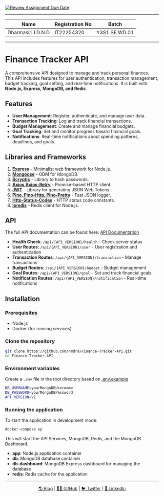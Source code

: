 [![Review Assignment Due Date](https://classroom.github.com/assets/deadline-readme-button-22041afd0340ce965d47ae6ef1cefeee28c7c493a6346c4f15d667ab976d596c.svg)](https://classroom.github.com/a/xIbq4TFL)

--- 
| Name                | Registration No | Batch            |
|---------------------|-----------------|------------------|
| Dharmasiri I.D.N.D  | IT22254320      | Y3S1.SE.WD.01    |

--- 

# Finance Tracker API

A comprehensive API designed to manage and track personal finances. This API includes features for user authentication, transaction management, budget tracking, goal setting, and real-time notifications. It is built with **Node.js, Express, MongoDB, and Redis**.

## Features

- **User Management**: Register, authenticate, and manage user data.
- **Transaction Tracking**: Log and track financial transactions.
- **Budget Management**: Create and manage financial budgets.
- **Goal Tracking**: Set and monitor progress toward financial goals.
- **Notifications**: Real-time notifications about spending patterns, deadlines, and goals.

## Libraries and Frameworks

1. **[Express](https://expressjs.com/)** - Minimalist web framework for Node.js.
2. **[Mongoose](https://mongoosejs.com/)** - ODM for MongoDB.
3. **[Bcryptjs](https://www.npmjs.com/package/bcryptjs)** - Library to hash passwords.
4. **[Axios](https://axios-http.com/)**,**[Axios-Retry](https://www.npmjs.com/package/axios-retry)** - Promise-based HTTP client.
5. **[JWT](https://jwt.io/)** - Library for generating JSON Web Tokens.
6. **[Pino, Pino-Http, Pino-Pretty](https://getpino.io/)** - Fast JSON logger.
7. **[Http-Status-Codes](https://www.npmjs.com/package/http-status-codes)** - HTTP status code constants.
8. **[Ioredis](https://github.com/luin/ioredis)** - Redis client for Node.js.

## API

The full API documentation can be found here: [API Documentation](https://documenter.getpostman.com/view/33227780/2sAYdZtYr3)

- **Health Check**: `/api/{API_VERSION}/health` - Check server status
- **User Routes**: `/api/{API_VERSION}/user` - User registration and authentication
- **Transaction Routes**: `/api/{API_VERSION}/transaction` - Manage transactions
- **Budget Routes**: `/api/{API_VERSION}/budget` - Budget management
- **Goal Routes**: `/api/{API_VERSION}/goal` - Set and track financial goals
- **Notification Routes**: `/api/{API_VERSION}/notification` - Real-time notifications

## Installation

### Prerequisites

- Node.js
- Docker (for running services)

### Clone the repository

```bash
git clone https://github.com/nmdra/Finance-Tracker-API.git
cd Finance-Tracker-API
```

### Environment variables

Create a `.env` file in the root directory based on [.env.example](./.env.example)
```bash
DB_USERNAME=yourMongoDBUsername
DB_PASSWORD=yourMongoDBPassword
API_VERSION=v1
```

### Running the application

To start the application in development mode:
```bash
docker-compose up
```
This will start the API Services, MongoDB, Redis, and the MongoDB Dashboard.

- **app**: Node.js application container
- **db**: MongoDB database container
- **db-dashboard**: MongoDB Express dashboard for managing the database
- **redis**: Redis cache for the application

---

<div align="center">
  <a href="https://blog.nimendra.xyz">🌎 Blog</a> |
  <a href="https://github.com/nmdra">👨‍💻 GitHub</a> |
  <a href="https://twitter.com/nimendra_">🐦 Twitter</a> |
  <a href="https://www.linkedin.com/in/nimendra/">💼 LinkedIn</a>
</div>

